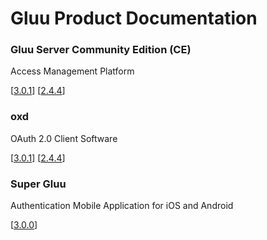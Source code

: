 # Gluu Product Documentation

### Gluu Server Community Edition (CE) 
Access Management Platform
		
[[3.0.1](./ce/3.0.1)] 	[[2.4.4](./ce/2.4.4)]


### oxd 
OAuth 2.0 Client Software

[[3.0.1](./oxd/3.0.1)]  [[2.4.4](./oxd/2.4.4)]


### Super Gluu 
Authentication Mobile Application for iOS and Android

[[3.0.0](./supergluu/3.0.0)]
